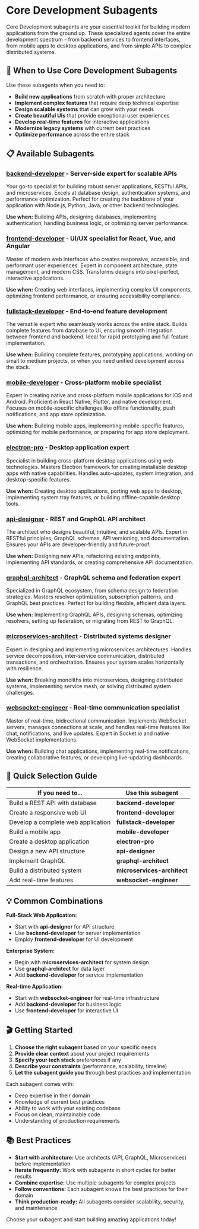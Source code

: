 # Core Development Subagents

Core Development subagents are your essential toolkit for building modern applications from the ground up. These specialized agents cover the entire development spectrum - from backend services to frontend interfaces, from mobile apps to desktop applications, and from simple APIs to complex distributed systems.

## 🎯 When to Use Core Development Subagents

Use these subagents when you need to:

- **Build new applications** from scratch with proper architecture
- **Implement complex features** that require deep technical expertise
- **Design scalable systems** that can grow with your needs
- **Create beautiful UIs** that provide exceptional user experiences
- **Develop real-time features** for interactive applications
- **Modernize legacy systems** with current best practices
- **Optimize performance** across the entire stack

## 📋 Available Subagents

### [**backend-developer**](backend-developer.md) - Server-side expert for scalable APIs

Your go-to specialist for building robust server applications, RESTful APIs, and microservices. Excels at database design, authentication systems, and performance optimization. Perfect for creating the backbone of your application with Node.js, Python, Java, or other backend technologies.

**Use when:** Building APIs, designing databases, implementing authentication, handling business logic, or optimizing server performance.

### [**frontend-developer**](frontend-developer.md) - UI/UX specialist for React, Vue, and Angular

Master of modern web interfaces who creates responsive, accessible, and performant user experiences. Expert in component architecture, state management, and modern CSS. Transforms designs into pixel-perfect, interactive applications.

**Use when:** Creating web interfaces, implementing complex UI components, optimizing frontend performance, or ensuring accessibility compliance.

### [**fullstack-developer**](fullstack-developer.md) - End-to-end feature development

The versatile expert who seamlessly works across the entire stack. Builds complete features from database to UI, ensuring smooth integration between frontend and backend. Ideal for rapid prototyping and full feature implementation.

**Use when:** Building complete features, prototyping applications, working on small to medium projects, or when you need unified development across the stack.

### [**mobile-developer**](mobile-developer.md) - Cross-platform mobile specialist

Expert in creating native and cross-platform mobile applications for iOS and Android. Proficient in React Native, Flutter, and native development. Focuses on mobile-specific challenges like offline functionality, push notifications, and app store optimization.

**Use when:** Building mobile apps, implementing mobile-specific features, optimizing for mobile performance, or preparing for app store deployment.

### [**electron-pro**](electron-pro.md) - Desktop application expert

Specialist in building cross-platform desktop applications using web technologies. Masters Electron framework for creating installable desktop apps with native capabilities. Handles auto-updates, system integration, and desktop-specific features.

**Use when:** Creating desktop applications, porting web apps to desktop, implementing system tray features, or building offline-capable desktop tools.

### [**api-designer**](api-designer.md) - REST and GraphQL API architect

The architect who designs beautiful, intuitive, and scalable APIs. Expert in RESTful principles, GraphQL schemas, API versioning, and documentation. Ensures your APIs are developer-friendly and future-proof.

**Use when:** Designing new APIs, refactoring existing endpoints, implementing API standards, or creating comprehensive API documentation.

### [**graphql-architect**](graphql-architect.md) - GraphQL schema and federation expert

Specialized in GraphQL ecosystem, from schema design to federation strategies. Masters resolver optimization, subscription patterns, and GraphQL best practices. Perfect for building flexible, efficient data layers.

**Use when:** Implementing GraphQL APIs, designing schemas, optimizing resolvers, setting up federation, or migrating from REST to GraphQL.

### [**microservices-architect**](microservices-architect.md) - Distributed systems designer

Expert in designing and implementing microservices architectures. Handles service decomposition, inter-service communication, distributed transactions, and orchestration. Ensures your system scales horizontally with resilience.

**Use when:** Breaking monoliths into microservices, designing distributed systems, implementing service mesh, or solving distributed system challenges.

### [**websocket-engineer**](websocket-engineer.md) - Real-time communication specialist

Master of real-time, bidirectional communication. Implements WebSocket servers, manages connections at scale, and handles real-time features like chat, notifications, and live updates. Expert in Socket.io and native WebSocket implementations.

**Use when:** Building chat applications, implementing real-time notifications, creating collaborative features, or developing live-updating dashboards.

## 🚀 Quick Selection Guide

| If you need to...                  | Use this subagent           |
| ---------------------------------- | --------------------------- |
| Build a REST API with database     | **backend-developer**       |
| Create a responsive web UI         | **frontend-developer**      |
| Develop a complete web application | **fullstack-developer**     |
| Build a mobile app                 | **mobile-developer**        |
| Create a desktop application       | **electron-pro**            |
| Design a new API structure         | **api-designer**            |
| Implement GraphQL                  | **graphql-architect**       |
| Build a distributed system         | **microservices-architect** |
| Add real-time features             | **websocket-engineer**      |

## 💡 Common Combinations

**Full-Stack Web Application:**

- Start with **api-designer** for API structure
- Use **backend-developer** for server implementation
- Employ **frontend-developer** for UI development

**Enterprise System:**

- Begin with **microservices-architect** for system design
- Use **graphql-architect** for data layer
- Add **backend-developer** for service implementation

**Real-time Application:**

- Start with **websocket-engineer** for real-time infrastructure
- Add **backend-developer** for business logic
- Use **frontend-developer** for interactive UI

## 🎬 Getting Started

1. **Choose the right subagent** based on your specific needs
2. **Provide clear context** about your project requirements
3. **Specify your tech stack** preferences if any
4. **Describe your constraints** (performance, scalability, timeline)
5. **Let the subagent guide you** through best practices and implementation

Each subagent comes with:

- Deep expertise in their domain
- Knowledge of current best practices
- Ability to work with your existing codebase
- Focus on clean, maintainable code
- Understanding of production requirements

## 📚 Best Practices

- **Start with architecture:** Use architects (API, GraphQL, Microservices) before implementation
- **Iterate frequently:** Work with subagents in short cycles for better results
- **Combine expertise:** Use multiple subagents for complex projects
- **Follow conventions:** Each subagent knows the best practices for their domain
- **Think production-ready:** All subagents consider scalability, security, and maintenance

Choose your subagent and start building amazing applications today!
